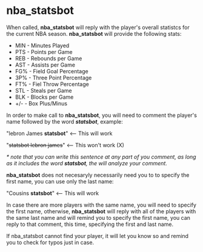 # nba_statsbot

When called, **nba_statsbot** will reply with the player's overall statistcs for the current NBA season.
**nba_statsbot** will provide the following stats:

* MIN - Minutes Played
* PTS - Points per Game
* REB - Rebounds per Game
* AST - Assists per Game
* FG% - Field Goal Percentage
* 3P% - Three Point Percentage
* FT% - Fiel Throw Percentage
* STL - Steals per Game
* BLK - Blocks per Game
* +/- - Box Plus/Minus

In order to make call to **nba_statsbot**, you will need to comment the player's name followed by the word _**statsbot**_, example:

"lebron James **statsbot**"   <-- This will work 

"~~statsbot lebron james~~"   <-- This won't work (X)

_* note that you can write this sentence at any part of you comment, as long as it includes the word **statsbot**, the  will analyze your comment._

**nba_statsbot** does not necesaryly necessarily need you to to specify the first name, you can use only the last name:

"Cousins **statsbot**"   <-- This will work

In case there are more players with the same name, you will need to specify the first name, otherwise, **nba_statsbot** will reply with all of the players with the same last name and will remind you to specify the first name, you can reply to that comment, this time, specifying the first and last name.

If nba_statsbot cannot find your player, it will let you know so and remind you to check for typos just in case.
